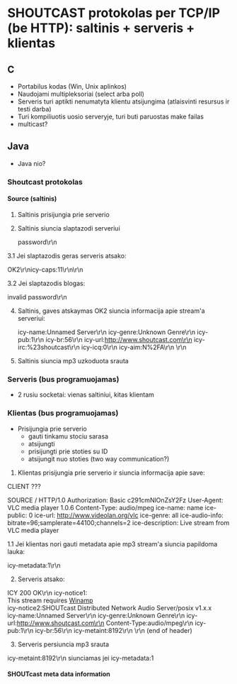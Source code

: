 # SHOUTCAST protokolas per TCP/IP (be HTTP):  saltinis + serveris + klientas 

## C  
* Portabilus kodas (Win, Unix aplinkos)
* Naudojami multipleksoriai (select arba poll)
* Serveris turi aptikti nenumatyta klientu atsijungima (atlaisvinti resursus ir testi darba)
* Turi kompiliuotis uosio serveryje, turi buti paruostas make failas
* multicast?

## Java
* Java nio?

### Shoutcast protokolas

#### Source (saltinis)

1. Saltinis prisijungia prie serverio 
2. Saltinis siuncia slaptazodi serveriui

    password\r\n

3.1 Jei slaptazodis geras serveris atsako:

  OK2\r\nicy-caps:11\r\n\r\n 

3.2 Jei slaptazodis blogas:

  invalid password\r\n

4. Saltinis, gaves atskaymas OK2 siuncia informacija apie stream'a serveriui:
  
    icy-name:Unnamed Server\r\n
    icy-genre:Unknown Genre\r\n
    icy-pub:1\r\n
    icy-br:56\r\n
    icy-url:http://www.shoutcast.com\r\n
    icy-irc:%23shoutcast\r\n
    icy-icq:0\r\n
    icy-aim:N%2FA\r\n
    \r\n

5. Saltinis siuncia mp3 uzkoduota srauta

### Serveris  (bus programuojamas)
* 2 rusiu socketai: vienas saltiniui, kitas klientam

### Klientas (bus programuojamas)

* Prisijungia prie serverio 
  - gauti tinkamu stociu sarasa
  - atsijungti 
  - prisijungti prie stoties su ID
  - atsijungit nuo stoties (two way communication?)

1. Klientas prisijungia prie serverio ir siuncia informacija apie save:

  CLIENT  ???

  SOURCE / HTTP/1.0
  Authorization: Basic c291cmNlOnZsY2Fz
  User-Agent: VLC media player 1.0.6
  Content-Type: audio/mpeg
  ice-name: name
  ice-public: 0
  ice-url: http://www.videolan.org/vlc
  ice-genre: all
  ice-audio-info: bitrate=96;samplerate=44100;channels=2
  ice-description: Live stream from VLC media player

1.1 Jei klientas nori gauti metadata apie mp3 stream'a siuncia papildoma lauka:

  icy-metadata:1\r\n

2. Serveris atsako:

  ICY 200 OK\r\n
  icy-notice1:<BR>This stream requires <a href="http://www.winamp.com/">Winamp</a><BR> 
  icy-notice2:SHOUTcast Distributed Network Audio Server/posix v1.x.x<BR> 
  icy-name:Unnamed Server\r\n 
  icy-genre:Unknown Genre\r\n 
  icy-url:http://www.shoutcast.com\r\n 
  Content-Type:audio/mpeg\r\n 
  icy-pub:1\r\n 
  icy-br:56\r\n
  icy-metaint:8192\r\n 
  \r\n (end of header)

3. Serveris persiuncia mp3 srauta

icy-metaint:8192\r\n siunciamas jei  icy-metadata:1 

#### SHOUTcast meta data information
